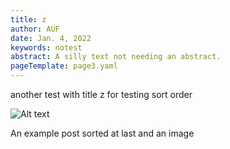 ```yaml
---
title: z
author: AUF
date: Jan. 4, 2022
keywords: notest
abstract: A silly text not needing an abstract.
pageTemplate: page3.yaml
---
```


another test with title z for testing sort order

![Alt text](resources/DSC08138.JPG)

  An example post sorted at last
  and an image
